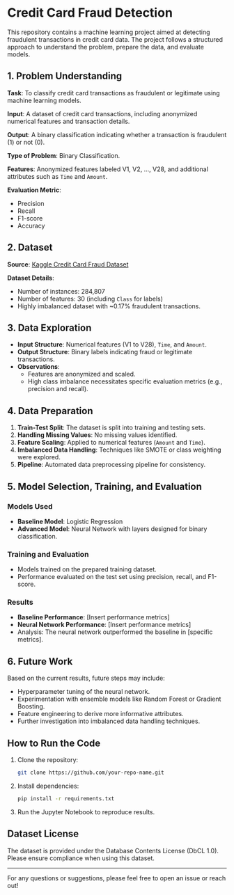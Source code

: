 # Credit Card Fraud Detection

This repository contains a machine learning project aimed at detecting fraudulent transactions in credit card data. The project follows a structured approach to understand the problem, prepare the data, and evaluate models.

## 1. Problem Understanding

**Task**: To classify credit card transactions as fraudulent or legitimate using machine learning models.

**Input**: A dataset of credit card transactions, including anonymized numerical features and transaction details.

**Output**: A binary classification indicating whether a transaction is fraudulent (1) or not (0).

**Type of Problem**: Binary Classification.

**Features**: Anonymized features labeled V1, V2, ..., V28, and additional attributes such as `Time` and `Amount`.

**Evaluation Metric**:
- Precision
- Recall
- F1-score
- Accuracy

## 2. Dataset

**Source**: [Kaggle Credit Card Fraud Dataset](https://www.kaggle.com/datasets/mlg-ulb/creditcardfraud)

**Dataset Details**:
- Number of instances: 284,807
- Number of features: 30 (including `Class` for labels)
- Highly imbalanced dataset with ~0.17% fraudulent transactions.

## 3. Data Exploration

- **Input Structure**: Numerical features (V1 to V28), `Time`, and `Amount`.
- **Output Structure**: Binary labels indicating fraud or legitimate transactions.
- **Observations**:
  - Features are anonymized and scaled.
  - High class imbalance necessitates specific evaluation metrics (e.g., precision and recall).

## 4. Data Preparation

1. **Train-Test Split**: The dataset is split into training and testing sets.
2. **Handling Missing Values**: No missing values identified.
3. **Feature Scaling**: Applied to numerical features (`Amount` and `Time`).
4. **Imbalanced Data Handling**: Techniques like SMOTE or class weighting were explored.
5. **Pipeline**: Automated data preprocessing pipeline for consistency.

## 5. Model Selection, Training, and Evaluation

### Models Used
- **Baseline Model**: Logistic Regression
- **Advanced Model**: Neural Network with layers designed for binary classification.

### Training and Evaluation
- Models trained on the prepared training dataset.
- Performance evaluated on the test set using precision, recall, and F1-score.

### Results
- **Baseline Performance**: [Insert performance metrics]
- **Neural Network Performance**: [Insert performance metrics]
- Analysis: The neural network outperformed the baseline in [specific metrics].

## 6. Future Work

Based on the current results, future steps may include:
- Hyperparameter tuning of the neural network.
- Experimentation with ensemble models like Random Forest or Gradient Boosting.
- Feature engineering to derive more informative attributes.
- Further investigation into imbalanced data handling techniques.

## How to Run the Code

1. Clone the repository:
   ```bash
   git clone https://github.com/your-repo-name.git
   ```
2. Install dependencies:
   ```bash
   pip install -r requirements.txt
   ```
3. Run the Jupyter Notebook to reproduce results.

## Dataset License
The dataset is provided under the Database Contents License (DbCL 1.0). Please ensure compliance when using this dataset.

---

For any questions or suggestions, please feel free to open an issue or reach out!


